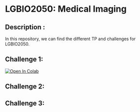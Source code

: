 # LGBIO2050: Medical Imaging

## Description :

In this repository, we can find the different TP and challenges for LGBIO2050.

## Challenge 1:
[![Open In Colab](https://colab.research.google.com/assets/colab-badge.svg)](https://colab.research.google.com/github/gdeside/LGBIO2050_medical_imaging/blob/master/Challenge1/Histogram_Equalization.ipynb#scrollTo=SpV8Vp6CRrQZ)

## Challenge 2:


## Challenge 3:

